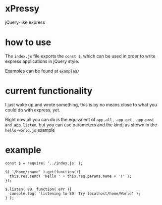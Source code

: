 # xPressy
jQuery-like express

# how to use
The `index.js` file exports the `const $`, which can be used in order to write express applications in jQuery style.

Examples can be found at `examples/`

# current functionality
I just woke up and wrote something, this is by no means close to what you could do with express, yet.

Right now all you can do is the equivalent of `app.all, app.get, app.post and app.listen`, but you can use parameters and the kind, as shown in the `hello-world.js` example

# example

```
const $ = require( '../index.js' );

$( '/home/:name' ).get(function(){
  this.res.send( 'Hello ' + this.req.params.name + '!' );
});

$.listen( 80, function( err ){
  console.log( 'listening to 80! Try localhost/home/World' );
} );
```
